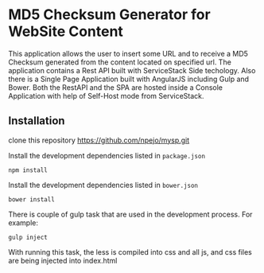 # MD5 Checksum Generator for WebSite Content 

This application allows the user to insert some URL and to receive a MD5 Checksum generated from the content located on specified url.
The application contains a Rest API built with ServiceStack Side techology. Also there is a Single Page Application built with AngularJS including Gulp and Bower.
Both the RestAPI and the SPA are hosted inside a Console Application with help of Self-Host mode from ServiceStack.

## Installation

clone this repository https://github.com/npejo/mysp.git


Install the development dependencies listed in `package.json`
```shell
npm install
```

Install the development dependencies listed in `bower.json`
```shell
bower install
```

There is couple of gulp task that are used in the development process. For example: 
```shell
gulp inject
```
With running this task, the less is compiled into css and all js, and css files are being injected into index.html




